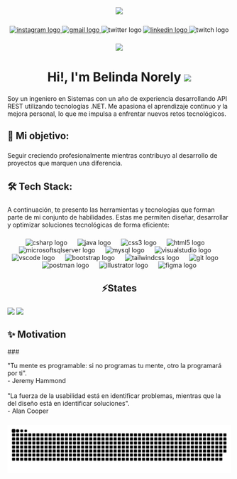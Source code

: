 <div align="center">
  <img height="200" src="https://media.giphy.com/media/v1.Y2lkPTc5MGI3NjExbHo5MzRlbGs0cGxsZHVhM3R1bXZ1Zm1qOWdjNW0yYWNudTFyZmtxeiZlcD12MV9naWZzX3NlYXJjaCZjdD1n/QDjpIL6oNCVZ4qzGs7/giphy.gif"  />
</div>

###

<div align="center">
  <a href="https://www.instagram.com/belutenorio0_o?igsh=MXcxNDFkMWpwNnl1Zw==" target="_blank">
    <img src="https://img.shields.io/static/v1?message=Instagram&logo=instagram&label=&color=E4405F&logoColor=white&labelColor=&style=for-the-badge" height="40" alt="instagram logo"  />
  </a>
  <a href="norelytd@gmail.com" target="_blank">
    <img src="https://img.shields.io/static/v1?message=Gmail&logo=gmail&label=&color=D14836&logoColor=white&labelColor=&style=for-the-badge" height="40" alt="gmail logo"  />
  </a>
  <img src="https://img.shields.io/static/v1?message=Twitter&logo=twitter&label=&color=1DA1F2&logoColor=white&labelColor=&style=for-the-badge" height="40" alt="twitter logo"  />
  <a href="https://www.linkedin.com/in/belinda-norely-tenorio-del-angel-640877346?lipi=urn%3Ali%3Apage%3Ad_flagship3_profile_view_base_contact_details%3BaI8RiJebSPC4%2FElUAMuIrw%3D%3D" target="_blank">
    <img src="https://img.shields.io/static/v1?message=LinkedIn&logo=linkedin&label=&color=0077B5&logoColor=white&labelColor=&style=for-the-badge" height="40" alt="linkedin logo"  />
  </a>
  <img src="https://img.shields.io/static/v1?message=Twitch&logo=twitch&label=&color=9146FF&logoColor=white&labelColor=&style=for-the-badge" height="40" alt="twitch logo"  />
</div>


###

<div align="center">
  <img src="https://visitor-badge.laobi.icu/badge?page_id=BelindaTenorio.BelindaTenorio&left_color=mediumpurple&right_color=rebeccapurple&left_text=Profile%20views"  />
</div>

###

<h1 align="center"><b>Hi!, I'm Belinda Norely <img src="https://media.giphy.com/media/hvRJCLFzcasrR4ia7z/giphy.gif" width="35"></b></h1>

###

<p align="left">Soy un ingeniero en Sistemas con un año de experiencia desarrollando API REST utilizando tecnologías .NET. Me apasiona el aprendizaje continuo y la mejora personal, lo que me impulsa a enfrentar nuevos retos tecnológicos.</p>

###

<h2 align="left">🎯 Mi objetivo:</h2>

###

<p align="left">Seguir creciendo profesionalmente mientras contribuyo al desarrollo de proyectos que marquen una diferencia.</p>

###

<h2 align="left">🛠 Tech Stack:</h2>

###

<p align="left">A continuación, te presento las herramientas y tecnologías que forman parte de mi conjunto de habilidades. Estas me permiten diseñar, desarrollar y optimizar soluciones tecnológicas de forma eficiente:</p>

###

<div align="center">
  <img src="https://cdn.jsdelivr.net/gh/devicons/devicon/icons/csharp/csharp-original.svg" height="40" alt="csharp logo"  />
  <img width="15" />
  <img src="https://cdn.jsdelivr.net/gh/devicons/devicon/icons/java/java-original.svg" height="40" alt="java logo"  />
  <img width="15" />
  <img src="https://cdn.jsdelivr.net/gh/devicons/devicon/icons/css3/css3-original.svg" height="40" alt="css3 logo"  />
  <img width="15" />
  <img src="https://cdn.jsdelivr.net/gh/devicons/devicon/icons/html5/html5-original.svg" height="40" alt="html5 logo"  />
  <img width="15" />
  <img src="https://cdn.jsdelivr.net/gh/devicons/devicon/icons/microsoftsqlserver/microsoftsqlserver-plain.svg" height="40" alt="microsoftsqlserver logo"  />
  <img width="15" />
  <img src="https://cdn.jsdelivr.net/gh/devicons/devicon/icons/mysql/mysql-original.svg" height="40" alt="mysql logo"  />
  <img width="15" />
  <img src="https://cdn.jsdelivr.net/gh/devicons/devicon/icons/visualstudio/visualstudio-plain.svg" height="40" alt="visualstudio logo"  />
  <img width="15" />
  <img src="https://cdn.jsdelivr.net/gh/devicons/devicon/icons/vscode/vscode-original.svg" height="40" alt="vscode logo"  />
  <img width="15" />
  <img src="https://cdn.simpleicons.org/bootstrap/7952B3" height="40" alt="bootstrap logo"  />
  <img width="15" />
  <img src="https://cdn.simpleicons.org/tailwindcss/06B6D4" height="40" alt="tailwindcss logo"  />
  <img width="15" />
  <img src="https://skillicons.dev/icons?i=git" height="40" alt="git logo"  />
  <img width="15" />
  <img src="https://skillicons.dev/icons?i=postman" height="40" alt="postman logo"  />
  <img width="15" />
  <img src="https://cdn.jsdelivr.net/gh/devicons/devicon/icons/illustrator/illustrator-plain.svg" height="40" alt="illustrator logo"  />
  <img width="15" />
  <img src="https://cdn.jsdelivr.net/gh/devicons/devicon/icons/figma/figma-original.svg" height="40" alt="figma logo"  />
</div>

###

<h2 align="center">⚡States</h2>

###

[![](https://github-readme-stats.vercel.app/api?username=BelindaTenorio&show_icons=true&theme=tokyonight&hide_border=true&locale=en)](https://github.com/BelindaTenorio)
[![](https://github-readme-streak-stats.herokuapp.com/?user=BelindaTenorio&theme=material-palenight)](https://github.com/BelindaTenorio)

###

<h2 align="left">✨ Motivation</h2>
###

<p align="left">"Tu mente es programable: si no programas tu mente, otro la programará por ti". <br>- Jeremy Hammond<br>
  <br>"La fuerza de la usabilidad está en identificar problemas, mientras que la del diseño está en identificar soluciones". <br>- Alan Cooper</p>


###

<p align="center">
  <img  src="https://raw.githubusercontent.com/Elanza-48/Elanza-48/main/resources/img/github-contribution-grid-snake.svg"
    alt="example" />
</p>
